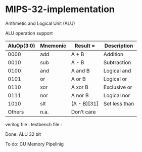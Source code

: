 # MIPS-32-implementation

Arithmetic and Logical Unit (ALU) </br>

ALU operation support

AluOp(3:0) | Mnemonic  |  Result =   |  Description   |
-----------|-----------|-------------|----------------|
0000       |   add     |   A + B     |   Addition     |
0010       |   sub     |   A - B     |  Subtraction   |
0100       |   and     |  A and B    |  Logical and   |
0101       |    or     |  A or B     |  Logical or    |
0110       |   xor     |  A xor B    |  Exclusive or  |
0111       |   nor     |  A nor B    |  Logical nor   |
1010       |   slt     | (A - B)[31] |  Set less than |
Others     |   n.a.    | Don’t care  |                |

verilog file   : 
testbench file : 

Done:
ALU 32 bit

To do:
CU 
Memory
Pipelinig
